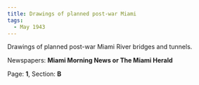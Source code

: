 ```yaml
---  
title: Drawings of planned post-war Miami  
tags:  
  - May 1943  
---  
```

  
Drawings of planned post-war Miami River bridges and tunnels.  
  
Newspapers: **Miami Morning News or The Miami Herald**  
  
Page: **1**, Section: **B** 

